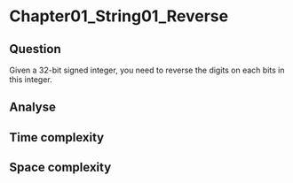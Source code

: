 # Chapter01_String01_Reverse

## Question

Given a 32-bit signed integer, you need to reverse the digits on each bits in this integer.

## Analyse

## Time complexity

## Space complexity

